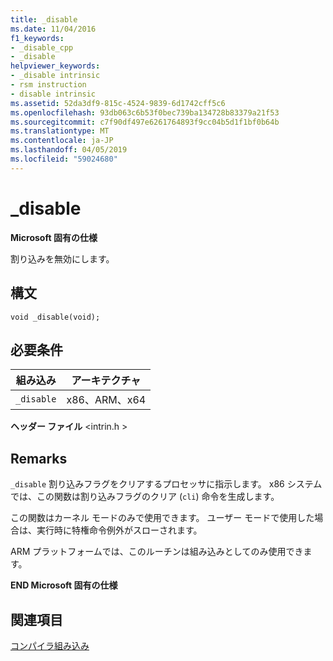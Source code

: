 ```yaml
---
title: _disable
ms.date: 11/04/2016
f1_keywords:
- _disable_cpp
- _disable
helpviewer_keywords:
- _disable intrinsic
- rsm instruction
- disable intrinsic
ms.assetid: 52da3df9-815c-4524-9839-6d1742cff5c6
ms.openlocfilehash: 93db063c6b53f0bec739ba134728b83379a21f53
ms.sourcegitcommit: c7f90df497e6261764893f9cc04b5d1f1bf0b64b
ms.translationtype: MT
ms.contentlocale: ja-JP
ms.lasthandoff: 04/05/2019
ms.locfileid: "59024680"
---
```

# <a name="disable"></a>_disable

**Microsoft 固有の仕様**

割り込みを無効にします。

## <a name="syntax"></a>構文

```
void _disable(void);
```

## <a name="requirements"></a>必要条件

|組み込み|アーキテクチャ|
|---------------|------------------|
|`_disable`|x86、ARM、x64|

**ヘッダー ファイル** \<intrin.h >

## <a name="remarks"></a>Remarks

`_disable` 割り込みフラグをクリアするプロセッサに指示します。 x86 システムでは、この関数は割り込みフラグのクリア (`cli`) 命令を生成します。

この関数はカーネル モードのみで使用できます。 ユーザー モードで使用した場合は、実行時に特権命令例外がスローされます。

ARM プラットフォームでは、このルーチンは組み込みとしてのみ使用できます。

**END Microsoft 固有の仕様**

## <a name="see-also"></a>関連項目

[コンパイラ組み込み](../intrinsics/compiler-intrinsics.md)